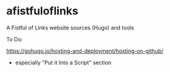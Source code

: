 # afistfuloflinks
A Fistful of Links website sources (Hugo) and tools


To Do:

https://gohugo.io/hosting-and-deployment/hosting-on-github/

- especially "Put it Into a Script" section
